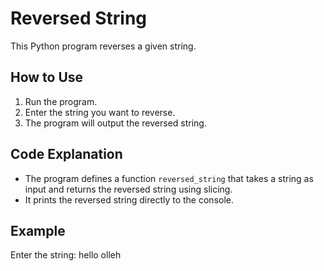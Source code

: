 # Reversed String

This Python program reverses a given string.

## How to Use

1. Run the program.
2. Enter the string you want to reverse.
3. The program will output the reversed string.

## Code Explanation

- The program defines a function `reversed_string` that takes a string as input and returns the reversed string using slicing.
- It prints the reversed string directly to the console.

## Example

Enter the string: hello
olleh
